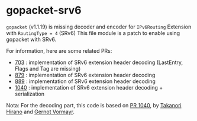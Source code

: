 # gopacket-srv6
`gopacket` (v1.1.19) is missing decoder and encoder for `IPv6Routing` Extension with `RoutingType = 4` (SRv6)
This file module is a patch to enable using gopacket with SRv6.

For information, here are some related PRs:
* [703](https://github.com/google/gopacket/pull/703)   : implementation of SRv6 extension header decoding (LastEntry, Flags and Tag are missing)
* [879](https://github.com/google/gopacket/pull/879)   : implementation of SRv6 extension header decoding
* [889](https://github.com/google/gopacket/pull/889)   : implementation of SRv6 extension header decoding
* [1040](https://github.com/google/gopacket/pull/1040) : implementation of SRv6 extension header decoding + serialization

Nota: For the decoding part, this code is based on [PR 1040](https://github.com/google/gopacket/pull/1040), by [Takanori Hirano](github.com/hrntknr) and [Gernot Vormayr](https://github.com/notti).
